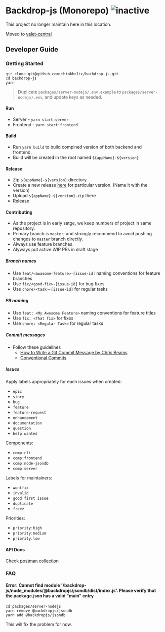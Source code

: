 # Backdrop-js (Monorepo) ![inactive](https://img.shields.io/badge/-inactive-inactive)

This project no longer maintain here in this location.

Moved to [valet-central](https://github.com/valet-is/central)

## Developer Guide

### Getting Started

```
git clone git@github.com:thinkholic/backdrop-js.git
cd backdrop-js
yarn
```

> Duplicate `packages/server-nodejs/.env.example` to `packages/server-nodejs/.env`, and update keys as needed.

#### Run

- Server - `yarn start:server`
- Frontend - `yarn start:frontend`

#### Build

- Run `yarn build` to build compined version of both backend and frontend.
- Build will be created in the root named `${appName}-${version}`

#### Release

- Zip `${appName}-${version}` directory.
- Create a new release [here](https://github.com/thinkholic/backdrop-js/releases/new) for particular version. (Name it with the version)
- Upload `${appName}-${version}.zip` there
- Release

#### Contributing

- As the project is in early satge, we keep numbers of project in same repository.
- Primary branch is `master`, and strongly recommend to avoid pushing changes to `master` branch directly.
- Always use feature branches.
- Alyways put active WIP PRs in draft stage

##### Branch names

- Use `feat/<awasome-feature>-[issue-id]` naming conventions for feature branches
- Use `fix/<good-fix>-[issue-id]` for bug fixes
- Use `chore/<task>-[issue-id]` for regular tasks

##### PR naming

- Use `feat: <My Awesome Feature>` naming conventions for feature titles
- Use `fix: <That fix>` for fixes
- Use `chore: <Regular Task>` for regular tasks

##### Commit messages

- Follow these guidelines
  - [How to Write a Git Commit Message by Chris Beams](https://chris.beams.io/posts/git-commit/)
  - [Conventional Commits](https://www.conventionalcommits.org/en/v1.0.0/)

##### Issues

Apply labels appropriately for each issues when created:

- `epic`
- `story`
- `bug`
- `feature`
- `feature-request`
- `enhancement`
- `documentation`
- `question`
- `help wanted`

Components:

- `comp:cli`
- `comp:frontend`
- `comp:node-jsondb`
- `comp:server`

Labels for maintainers:

- `wontfix`
- `invalid`
- `good first issue`
- `duplicate`
- `freez`

Priorities:

- `priority:high`
- `priority:medium`
- `priority:low`

#### API Docs

Check [postman collection](https://documenter.getpostman.com/view/16889203/TzseK6ym)

### FAQ

#### Error: Cannot find module '<path>/backdrop-js/node_modules/@backdropjs/jsondb/dist/index.js'. Please verify that the package.json has a valid "main" entry

```
cd packages/server-nodejs
yarn remove @backdropjs/jsondb
yarn add @backdropjs/jsondb
```

This will fix the problem for now.
